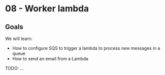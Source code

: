 # 08 - Worker lambda

## Goals



We will learn:

  - How to configure SQS to trigger a lambda to process new messages in a queue
  - How to send an email from a Lambda

TODO: ...